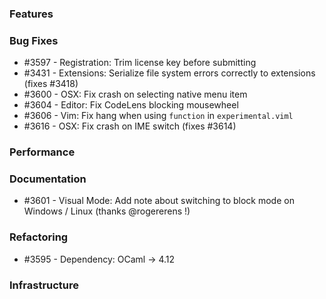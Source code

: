 ### Features 

### Bug Fixes

- #3597 - Registration: Trim license key before submitting
- #3431 - Extensions: Serialize file system errors correctly to extensions (fixes #3418)
- #3600 - OSX: Fix crash on selecting native menu item
- #3604 - Editor: Fix CodeLens blocking mousewheel
- #3606 - Vim: Fix hang when using `function` in `experimental.viml`
- #3616 - OSX: Fix crash on IME switch (fixes #3614)

### Performance

### Documentation

- #3601 - Visual Mode: Add note about switching to block mode on Windows / Linux (thanks @rogererens !)

### Refactoring

- #3595 - Dependency: OCaml -> 4.12

### Infrastructure
